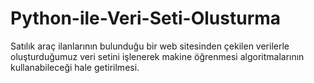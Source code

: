 # Python-ile-Veri-Seti-Olusturma
Satılık araç ilanlarının bulunduğu bir web sitesinden çekilen verilerle oluşturduğumuz  veri setini işlenerek makine öğrenmesi algoritmalarının kullanabileceği hale getirilmesi.
